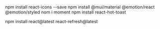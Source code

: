 npm install react-icons --save
npm install @mui/material @emotion/react @emotion/styled
nom i moment
npm install react-hot-toast

npm install react@latest react-refresh@latest
